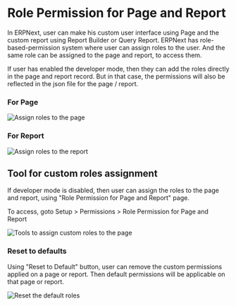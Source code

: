 <!-- add-breadcrumbs -->
# Role Permission for Page and Report

In ERPNext, user can make his custom user interface using Page and the custom report using Report Builder or Query Report. ERPNext has role-based-permission system where user can assign roles to the user. And the same role can be assigned to the page and report, to access them.

If user has enabled the developer mode, then they can add the roles directly in the page and report record. But in that case, the permissions will also be reflected in the json file for the page / report.

### For Page
<img alt="Assign roles to the page" class="screenshot" src="/docs/assets/img/users-and-permissions/roles-for-page.png">

### For Report
<img alt="Assign roles to the report" class="screenshot" src="/docs/assets/img/users-and-permissions/roles-for-report.png">

## Tool for custom roles assignment

If developer mode is disabled, then user can assign the roles to the page and report, using "Role Permission for Page and Report" page.

To access, goto Setup > Permissions > Role Permission for Page and Report

<img alt="Tools to assign custom roles to the page" class="screenshot" src="/docs/assets/img/users-and-permissions/role-permission-for-page-and-report.png">

### Reset to defaults

Using "Reset to Default" button, user can remove the custom permissions applied on a page or report. Then default permissions will be applicable on that page or report.

<img alt="Reset the default roles" class="screenshot" src="/docs/assets/img/users-and-permissions/reset-roles-permisison-for-page-report.png">

